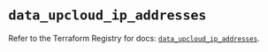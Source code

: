 # `data_upcloud_ip_addresses`

Refer to the Terraform Registry for docs: [`data_upcloud_ip_addresses`](https://registry.terraform.io/providers/upcloudltd/upcloud/5.1.1/docs/data-sources/ip_addresses).
